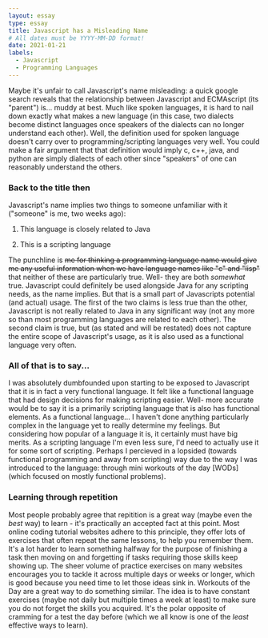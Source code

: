 ```yaml
---
layout: essay
type: essay
title: Javascript has a Misleading Name
# All dates must be YYYY-MM-DD format!
date: 2021-01-21
labels:
  - Javascript
  - Programming Languages
---
```


Maybe it's unfair to call Javascript's name misleading: a quick google search reveals that the relationship between Javascript and ECMAscript (its "parent") is... muddy at best. Much like spoken languages, it is hard to nail down exactly what makes a new language (in this case, two dialects become distinct languages once speakers of the dialects can no longer understand each other). Well, the definition used for spoken language doesn't carry over to programming/scripting languages very well. You could make a fair argument that that definition would imply c, c++, java, and python are simply dialects of each other since "speakers" of one can reasonably understand the others.

### Back to the title then

Javascript's name implies two things to someone unfamiliar with it ("someone" is me, two weeks ago):

1) This language is closely related to Java 

2) This is a scripting language

The punchline is ~~me for thinking a programming language name would give me any useful information when we have language names like "c" and "lisp"~~ that neither of these are particularly true. Well- they are both *somewhat* true. Javascript could definitely be used alongside Java for any scripting needs, as the name implies. But that is a small part of Javascripts potential (and actual) usage. The first of the two claims is less true than the other, Javascript is not really related to Java in any significant way (not any more so than most programming languages are related to each other). The second claim is true, but (as stated and will be restated) does not capture the entire scope of Javascript's usage, as it is also used as a functional language very often. 

### All of that is to say...

I was absolutely dumbfounded upon starting to be exposed to Javascript that it is in fact a very functional language. It felt like a functional language that had design decisions for making scripting easier. Well- more accurate would be to say it is a primarily scripting language that is also has functional elements. As a functional language... I haven't done anything particularly complex in the language yet to really determine my feelings. But considering how popular of a language it is, it certainly must have big merits. As a scripting language I'm even less sure, I'd need to actually use it for some sort of scripting. Perhaps I percieved in a lopsided (towards functional programming and away from scripting) way due to the way I was introduced to the language: through mini workouts of the day \[WODs] (which focused on mostly functional problems). 

### Learning through repetition

Most people probably agree that repitition is a great way (maybe even the *best* way) to learn - it's practically an accepted fact at this point. Most online coding tutorial websites adhere to this principle, they offer lots of exercises that often repeat the same lessons, to help you remember them. It's a lot harder to learn something halfway for the purpose of finishing a task then moving on and forgetting if tasks requiring those skills keep showing up. The sheer volume of practice exercises on many websites encourages you to tackle it across multiple days or weeks or longer, which is good because you need time to let those ideas sink in. Workouts of the Day are a great way to do something similar. The idea is to have constant exercises (maybe not daily but multiple times a week at least) to make sure you do not forget the skills you acquired. It's the polar opposite of cramming for a test the day before (which we all know is one of the *least* effective ways to learn). 
